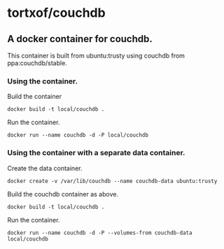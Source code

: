 # tortxof/couchdb

## A docker container for couchdb.

This container is built from ubuntu:trusty using couchdb from ppa:couchdb/stable.

### Using the container.

Build the container

    docker build -t local/couchdb .

Run the container.

    docker run --name couchdb -d -P local/couchdb

### Using the container with a separate data container.

Create the data container.

    docker create -v /var/lib/couchdb --name couchdb-data ubuntu:trusty

Build the couchdb container as above.

    docker build -t local/couchdb .

Run the container.

    docker run --name couchdb -d -P --volumes-from couchdb-data local/couchdb
